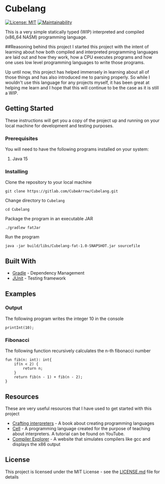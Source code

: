 # Cubelang
[![License: MIT](https://img.shields.io/badge/License-MIT-yellow.svg?style=flat)](https://opensource.org/licenses/MIT)
[![Maintainability](https://api.codeclimate.com/v1/badges/b56516951e9c3a93a8b0/maintainability)](https://codeclimate.com/github/CubeArrow/Cubelang/maintainability)

This is a very simple statically typed (WIP) interpreted and compiled (x86_64 NASM) programming language.


##Reasoning behind this project
I started this project with the intent of learning about how both compiled and interpreted programming languages are laid out and how they work, 
how a CPU executes programs and how one uses low level programming languages to write those programs. 

Up until now, this project has helped immensely in learning about all of those things and has also introduced me to parsing properly.
So while I wouldn't use this language for any projects myself, it has been great at helping me learn and I hope that this will continue to be the case as it is still a WIP. 

## Getting Started

These instructions will get you a copy of the project up and running on your local machine for development and testing purposes.

### Prerequisites

You will need to have the following programs installed on your system:

1. Java 15

### Installing

Clone the repository to your local machine
```
git clone https://gitlab.com/CubeArrow/Cubelang.git
```

Change directory to `Cubelang`
```
cd Cubelang 
```

Package the program in an executable JAR

```
./gradlew fatJar
```

Run the program
```
java -jar build/libs/Cubelang-fat-1.0-SNAPSHOT.jar sourcefile
```


## Built With

* [Gradle](https://gradle.org/) - Dependency Management
* [JUnit](https://junit.org/junit5/) - Testing framework

## Examples
### Output
The following program writes the integer 10 in the console
```
printInt(10);
```
### Fibonacci
The following function recursively calculates the n-th fibonacci number 
```
fun fib(n: int): int{
    if(n < 2) {
        return n;
    }
    return fib(n - 1) + fib(n - 2);
}
```
## Resources

These are very useful resources that I have used to get started with this project

* [Crafting interpreters](https://craftinginterpreters.com/) - A book about creating programming languages
* [Cell](https://gitlab.com/cell_lang/cell) - A programming language created for the purpose of teaching about interpreters. A tutorial can be found on YouTube.
* [Compiler Explorer](https://godbolt.org) - A website that simulates compilers like gcc and displays the x86 output



## License

This project is licensed under the MIT License - see the [LICENSE.md](LICENSE.md) file for details

